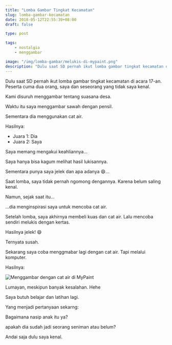 ```yaml
---
title: "Lomba Gambar Tingkat Kecamatan"
slug: lomba-gambar-kecamatan
date: 2018-05-12T22:55:39+08:00
draft: false

type: post

tags:
    - nostalgia
    - menggambar

image: "/img/lomba-gambar/melukis-di-mypaint.png"
description: "Dulu saat SD pernah ikut lomba gambar tingkat kecamatan di acara 17-an. Peserta cuma dua orang, saya dan seseorang yang tidak saya kenal."
---
```


Dulu saat SD pernah ikut lomba gambar tingkat kecamatan di acara 17-an.
Peserta cuma dua orang, saya dan seseorang yang tidak saya kenal.

Kami disuruh menggambar tentang suasana desa. 

Waktu itu saya menggambar sawah dengan pensil.

Sementara dia menggunakan cat air.

Hasilnya:

- Juara 1: Dia
- Juara 2: Saya

Saya memang mengakui keahliannya...

Saya hanya bisa kagum melihat hasil lukisannya.

Sementara punya saya jelek dan apa adanya 😄...

Saat lomba, saya tidak pernah ngomong dengannya.
Karena belum saling kenal.

Namun, sejak saat itu...

...dia menginspirasi saya untuk mencoba cat air.

Setelah lomba, saya akhirnya membeli kuas dan cat air.
Lalu mencoba sendiri melukis dengan kertas.

Hasilnya jelek! 😄

Ternyata susah.

Sekarang saya coba menggmabar lagi dengan cat air.
Tapi melalui komputer.

Hasilnya:

![Menggambar dengan cat air di MyPaint](/img/lomba-gambar/melukis-di-mypaint.png)

Lumayan, meskipun banyak kesalahan. Hehe

Saya butuh belajar dan latihan lagi.

Yang menjadi pertanyaan sekarng:

Bagaimana nasip anak itu ya? 

apakah dia sudah jadi seorang seniman atau belum?

Andai saja dulu saya kenal.